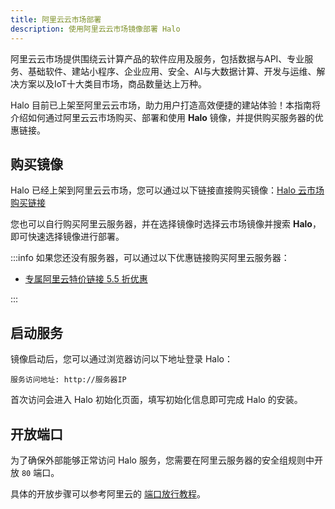 ```yaml
---
title: 阿里云云市场部署
description: 使用阿里云云市场镜像部署 Halo
---
```


阿里云云市场提供围绕云计算产品的软件应用及服务，包括数据与API、专业服务、基础软件、建站小程序、企业应用、安全、AI与大数据计算、开发与运维、解决方案以及IoT十大类目市场，商品数量达上万种。

Halo 目前已上架至阿里云云市场，助力用户打造高效便捷的建站体验！本指南将介绍如何通过阿里云云市场购买、部署和使用 **Halo** 镜像，并提供购买服务器的优惠链接。

## 购买镜像

Halo 已经上架到阿里云云市场，您可以通过以下链接直接购买镜像：[Halo 云市场购买链接](https://market.aliyun.com/common/dashi/halo?userCode=kmemb8jp)

您也可以自行购买阿里云服务器，并在选择镜像时选择云市场镜像并搜索 **Halo**，即可快速选择镜像进行部署。

:::info
如果您还没有服务器，可以通过以下优惠链接购买阿里云服务器：

- [专属阿里云特价链接 5.5 折优惠](https://market.aliyun.com/common/dashi/halo?userCode=kmemb8jp)

:::

## 启动服务

镜像启动后，您可以通过浏览器访问以下地址登录 Halo：

```text
服务访问地址: http://服务器IP
```

首次访问会进入 Halo 初始化页面，填写初始化信息即可完成 Halo 的安装。

## 开放端口

为了确保外部能够正常访问 Halo 服务，您需要在阿里云服务器的安全组规则中开放 `80` 端口。

具体的开放步骤可以参考阿里云的 [端口放行教程](https://help.aliyun.com/document_detail/25471.html)。
